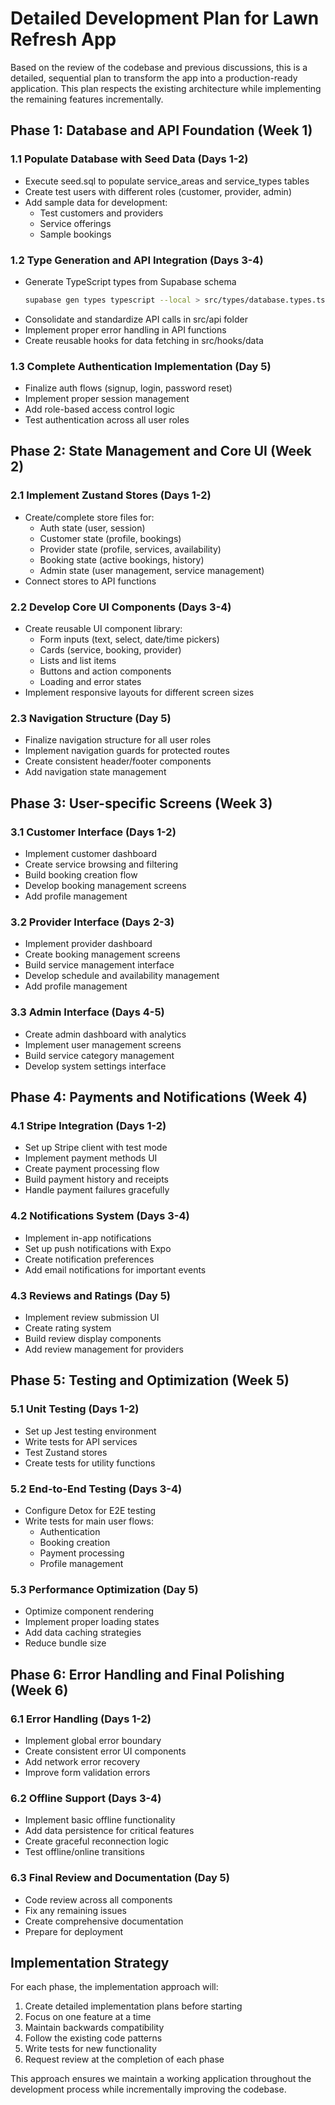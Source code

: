 # Detailed Development Plan for Lawn Refresh App

Based on the review of the codebase and previous discussions, this is a detailed, sequential plan to transform the app into a production-ready application. This plan respects the existing architecture while implementing the remaining features incrementally.

## Phase 1: Database and API Foundation (Week 1)

### 1.1 Populate Database with Seed Data (Days 1-2)

- Execute seed.sql to populate service_areas and service_types tables
- Create test users with different roles (customer, provider, admin)
- Add sample data for development:
  - Test customers and providers
  - Service offerings
  - Sample bookings

### 1.2 Type Generation and API Integration (Days 3-4)

- Generate TypeScript types from Supabase schema
  ```bash
  supabase gen types typescript --local > src/types/database.types.ts
  ```
- Consolidate and standardize API calls in src/api folder
- Implement proper error handling in API functions
- Create reusable hooks for data fetching in src/hooks/data

### 1.3 Complete Authentication Implementation (Day 5)

- Finalize auth flows (signup, login, password reset)
- Implement proper session management
- Add role-based access control logic
- Test authentication across all user roles

## Phase 2: State Management and Core UI (Week 2)

### 2.1 Implement Zustand Stores (Days 1-2)

- Create/complete store files for:
  - Auth state (user, session)
  - Customer state (profile, bookings)
  - Provider state (profile, services, availability)
  - Booking state (active bookings, history)
  - Admin state (user management, service management)
- Connect stores to API functions

### 2.2 Develop Core UI Components (Days 3-4)

- Create reusable UI component library:
  - Form inputs (text, select, date/time pickers)
  - Cards (service, booking, provider)
  - Lists and list items
  - Buttons and action components
  - Loading and error states
- Implement responsive layouts for different screen sizes

### 2.3 Navigation Structure (Day 5)

- Finalize navigation structure for all user roles
- Implement navigation guards for protected routes
- Create consistent header/footer components
- Add navigation state management

## Phase 3: User-specific Screens (Week 3)

### 3.1 Customer Interface (Days 1-2)

- Implement customer dashboard
- Create service browsing and filtering
- Build booking creation flow
- Develop booking management screens
- Add profile management

### 3.2 Provider Interface (Days 2-3)

- Implement provider dashboard
- Create booking management screens
- Build service management interface
- Develop schedule and availability management
- Add profile management

### 3.3 Admin Interface (Days 4-5)

- Create admin dashboard with analytics
- Implement user management screens
- Build service category management
- Develop system settings interface

## Phase 4: Payments and Notifications (Week 4)

### 4.1 Stripe Integration (Days 1-2)

- Set up Stripe client with test mode
- Implement payment methods UI
- Create payment processing flow
- Build payment history and receipts
- Handle payment failures gracefully

### 4.2 Notifications System (Days 3-4)

- Implement in-app notifications
- Set up push notifications with Expo
- Create notification preferences
- Add email notifications for important events

### 4.3 Reviews and Ratings (Day 5)

- Implement review submission UI
- Create rating system
- Build review display components
- Add review management for providers

## Phase 5: Testing and Optimization (Week 5)

### 5.1 Unit Testing (Days 1-2)

- Set up Jest testing environment
- Write tests for API services
- Test Zustand stores
- Create tests for utility functions

### 5.2 End-to-End Testing (Days 3-4)

- Configure Detox for E2E testing
- Write tests for main user flows:
  - Authentication
  - Booking creation
  - Payment processing
  - Profile management

### 5.3 Performance Optimization (Day 5)

- Optimize component rendering
- Implement proper loading states
- Add data caching strategies
- Reduce bundle size

## Phase 6: Error Handling and Final Polishing (Week 6)

### 6.1 Error Handling (Days 1-2)

- Implement global error boundary
- Create consistent error UI components
- Add network error recovery
- Improve form validation errors

### 6.2 Offline Support (Days 3-4)

- Implement basic offline functionality
- Add data persistence for critical features
- Create graceful reconnection logic
- Test offline/online transitions

### 6.3 Final Review and Documentation (Day 5)

- Code review across all components
- Fix any remaining issues
- Create comprehensive documentation
- Prepare for deployment

## Implementation Strategy

For each phase, the implementation approach will:

1. Create detailed implementation plans before starting
2. Focus on one feature at a time
3. Maintain backwards compatibility
4. Follow the existing code patterns
5. Write tests for new functionality
6. Request review at the completion of each phase

This approach ensures we maintain a working application throughout the development process while incrementally improving the codebase.
